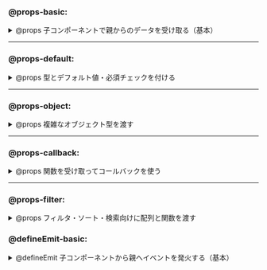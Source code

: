 ### @props-basic:
<details>
<summary>@props 子コンポーネントで親からのデータを受け取る（基本）</summary>

**Vue.js**  
```vue
<!-- ParentComponent.vue -->
<template>
  <ChildComponent title="こんにちは" :count="5" />
</template>

<script setup>
import ChildComponent from './ChildComponent.vue'
</script>
```

```vue
<!-- ChildComponent.vue -->
<template>
  <div>
    title: {{ title }}<br />
    count: {{ count }}<br />
  </div>
</template>

<script setup>
import { defineProps } from 'vue'

const props = defineProps({
  title: String,
  count: Number
})
</script>
```
</details>

---

### @props-default:
<details>
<summary>@props 型とデフォルト値・必須チェックを付ける</summary>

**Vue.js**  
```vue
<template>
  <div>
    ユーザー名: {{ username }}<br />
    年齢: {{ age }}<br />
  </div>
</template>

<script setup>
import { defineProps, withDefaults } from 'vue'

const props = withDefaults(defineProps<{
  username: string
  age?: number
}>(), {
  age: 18
})
</script>
```
</details>

---

### @props-object:
<details>
<summary>@props 複雑なオブジェクト型を渡す</summary>

**Vue.js**  
```vue
<!-- ParentComponent.vue -->
<template>
  <UserCard :user="userData" />
</template>

<script setup>
import UserCard from './UserCard.vue'

const userData = {
  id: 1,
  name: '山田太郎',
  email: 'taro@example.com'
}
</script>
```

```vue
<!-- UserCard.vue -->
<template>
  <div>
    <h3>{{ user.name }}</h3>
    <p>{{ user.email }}</p>
  </div>
</template>

<script setup>
const props = defineProps({
  user: {
    type: Object,
    required: true
  }
})
</script>
```
</details>

---

### @props-callback:
<details>
<summary>@props 関数を受け取ってコールバックを使う</summary>

**Vue.js**  
```vue
<!-- ParentComponent.vue -->
<template>
  <ChildComponent :onClick="handleClick" />
</template>

<script setup>
import ChildComponent from './ChildComponent.vue'

function handleClick() {
  alert('親コンポーネントの関数が呼ばれました')
}
</script>
```

```vue
<!-- ChildComponent.vue -->
<template>
  <button @click="onClick">クリック</button>
</template>

<script setup>
const props = defineProps({
  onClick: {
    type: Function,
    required: true
  }
})
</script>
```
</details>

---

### @props-filter:
<details>
<summary>@props フィルタ・ソート・検索向けに配列と関数を渡す</summary>

**Vue.js**  
```vue
<!-- ParentComponent.vue -->
<template>
  <ItemList :items="products" :filterFn="isInStock" />
</template>

<script setup>
import ItemList from './ItemList.vue'

const products = [
  { name: 'りんご', stock: 10 },
  { name: 'バナナ', stock: 0 },
  { name: 'みかん', stock: 5 }
]

function isInStock(item) {
  return item.stock > 0
}
</script>
```

```vue
<!-- ItemList.vue -->
<template>
  <ul>
    <li v-for="item in filteredItems" :key="item.name">
      {{ item.name }} (在庫: {{ item.stock }})
    </li>
  </ul>
</template>

<script setup>
import { computed } from 'vue'

const props = defineProps({
  items: Array,
  filterFn: Function
})

const filteredItems = computed(() => props.items.filter(props.filterFn))
</script>
```
</details>

### @defineEmit-basic:
<details>
<summary>@defineEmit 子コンポーネントから親へイベントを発火する（基本）</summary>

**Vue.js - Composition API**

子コンポーネントから親コンポーネントにイベントを通知したい場合、Vue 3 Composition APIでは `defineEmits()` を使用します。これは従来の `this.$emit()` の代替です。

以下は、ボタンをクリックしたときに `"clicked"` というイベントを親へ通知する最小構成の例です。

```vue
<!-- ChildComponent.vue -->
<template>
  <button @click="handleClick">クリック</button>
</template>

<script setup>
// イベント名を定義
const emit = defineEmits(['clicked'])

// イベント発火関数
const handleClick = () => {
  emit('clicked')
}
</script>

<!-- ParentComponent.vue -->
<template>
  <!-- 子コンポーネントから "clicked" イベントを受け取る -->
  <ChildComponent @clicked="onChildClicked" />
</template>

<script setup>
import ChildComponent from './ChildComponent.vue'

// イベントハンドラ
const onChildClicked = () => {
  console.log('子コンポーネントでクリックされました')
}
</script>
